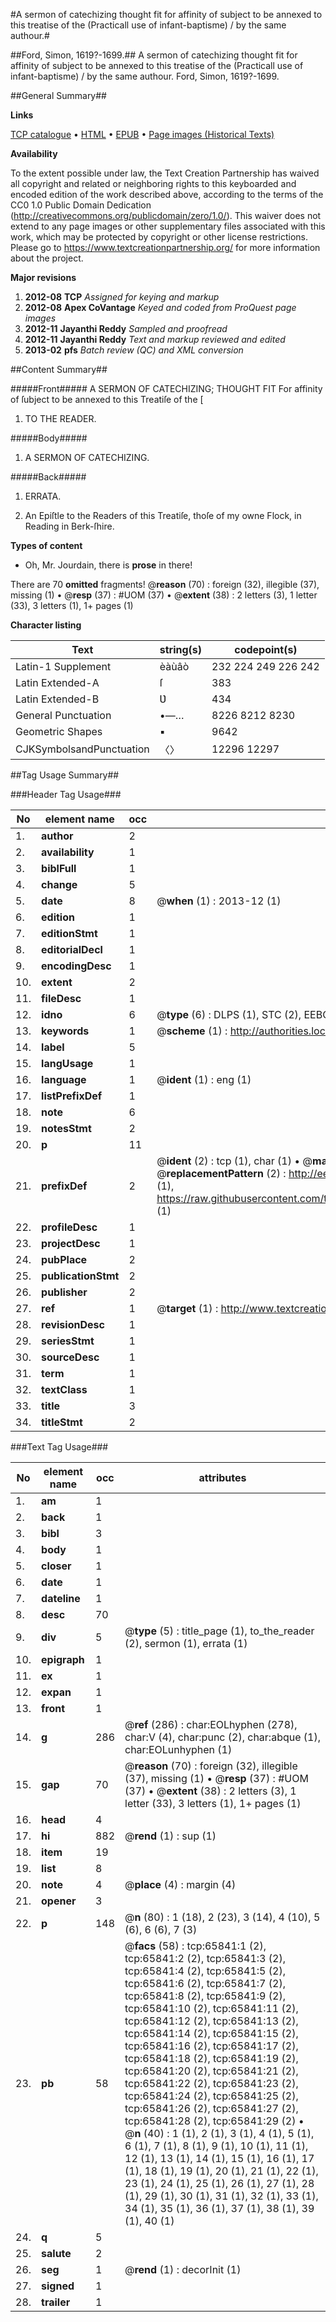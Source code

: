 #A sermon of catechizing thought fit for affinity of subject to be annexed to this treatise of the (Practicall use of infant-baptisme) / by the same authour.#

##Ford, Simon, 1619?-1699.##
A sermon of catechizing thought fit for affinity of subject to be annexed to this treatise of the (Practicall use of infant-baptisme) / by the same authour.
Ford, Simon, 1619?-1699.

##General Summary##

**Links**

[TCP catalogue](http://www.ota.ox.ac.uk/tcp/)  • 
[HTML](http://tei.it.ox.ac.uk/tcp/Texts-HTML/free/A39/A39926.html)  • 
[EPUB](http://tei.it.ox.ac.uk/tcp/Texts-EPUB/free/A39/A39926.epub) • 
[Page images (Historical Texts)](https://historicaltexts.jisc.ac.uk/eebo-12690834e)

**Availability**

To the extent possible under law, the Text Creation Partnership has waived all copyright and related or neighboring rights to this keyboarded and encoded edition of the work described above, according to the terms of the CC0 1.0 Public Domain Dedication (http://creativecommons.org/publicdomain/zero/1.0/). This waiver does not extend to any page images or other supplementary files associated with this work, which may be protected by copyright or other license restrictions. Please go to https://www.textcreationpartnership.org/ for more information about the project.

**Major revisions**

1. __2012-08__ __TCP__ *Assigned for keying and markup*
1. __2012-08__ __Apex CoVantage__ *Keyed and coded from ProQuest page images*
1. __2012-11__ __Jayanthi Reddy__ *Sampled and proofread*
1. __2012-11__ __Jayanthi Reddy__ *Text and markup reviewed and edited*
1. __2013-02__ __pfs__ *Batch review (QC) and XML conversion*

##Content Summary##

#####Front#####
A SERMON OF CATECHIZING; THOUGHT FIT For affinity of ſubject to be annexed to this Treatiſe of the [
1. TO THE READER.

#####Body#####

1. A SERMON OF CATECHIZING.

#####Back#####

1. ERRATA.

1. An Epiſtle to the Readers of this Treatiſe, thoſe of my owne Flock, in Reading in Berk-ſhire.

**Types of content**

  * Oh, Mr. Jourdain, there is **prose** in there!

There are 70 **omitted** fragments! 
 @__reason__ (70) : foreign (32), illegible (37), missing (1)  •  @__resp__ (37) : #UOM (37)  •  @__extent__ (38) : 2 letters (3), 1 letter (33), 3 letters (1), 1+ pages (1)

**Character listing**


|Text|string(s)|codepoint(s)|
|---|---|---|
|Latin-1 Supplement|èàùâò|232 224 249 226 242|
|Latin Extended-A|ſ|383|
|Latin Extended-B|Ʋ|434|
|General Punctuation|•—…|8226 8212 8230|
|Geometric Shapes|▪|9642|
|CJKSymbolsandPunctuation|〈〉|12296 12297|

##Tag Usage Summary##

###Header Tag Usage###

|No|element name|occ|attributes|
|---|---|---|---|
|1.|__author__|2||
|2.|__availability__|1||
|3.|__biblFull__|1||
|4.|__change__|5||
|5.|__date__|8| @__when__ (1) : 2013-12 (1)|
|6.|__edition__|1||
|7.|__editionStmt__|1||
|8.|__editorialDecl__|1||
|9.|__encodingDesc__|1||
|10.|__extent__|2||
|11.|__fileDesc__|1||
|12.|__idno__|6| @__type__ (6) : DLPS (1), STC (2), EEBO-CITATION (1), OCLC (1), VID (1)|
|13.|__keywords__|1| @__scheme__ (1) : http://authorities.loc.gov/ (1)|
|14.|__label__|5||
|15.|__langUsage__|1||
|16.|__language__|1| @__ident__ (1) : eng (1)|
|17.|__listPrefixDef__|1||
|18.|__note__|6||
|19.|__notesStmt__|2||
|20.|__p__|11||
|21.|__prefixDef__|2| @__ident__ (2) : tcp (1), char (1)  •  @__matchPattern__ (2) : ([0-9\-]+):([0-9IVX]+) (1), (.+) (1)  •  @__replacementPattern__ (2) : http://eebo.chadwyck.com/downloadtiff?vid=$1&page=$2 (1), https://raw.githubusercontent.com/textcreationpartnership/Texts/master/tcpchars.xml#$1 (1)|
|22.|__profileDesc__|1||
|23.|__projectDesc__|1||
|24.|__pubPlace__|2||
|25.|__publicationStmt__|2||
|26.|__publisher__|2||
|27.|__ref__|1| @__target__ (1) : http://www.textcreationpartnership.org/docs/. (1)|
|28.|__revisionDesc__|1||
|29.|__seriesStmt__|1||
|30.|__sourceDesc__|1||
|31.|__term__|1||
|32.|__textClass__|1||
|33.|__title__|3||
|34.|__titleStmt__|2||


###Text Tag Usage###

|No|element name|occ|attributes|
|---|---|---|---|
|1.|__am__|1||
|2.|__back__|1||
|3.|__bibl__|3||
|4.|__body__|1||
|5.|__closer__|1||
|6.|__date__|1||
|7.|__dateline__|1||
|8.|__desc__|70||
|9.|__div__|5| @__type__ (5) : title_page (1), to_the_reader (2), sermon (1), errata (1)|
|10.|__epigraph__|1||
|11.|__ex__|1||
|12.|__expan__|1||
|13.|__front__|1||
|14.|__g__|286| @__ref__ (286) : char:EOLhyphen (278), char:V (4), char:punc (2), char:abque (1), char:EOLunhyphen (1)|
|15.|__gap__|70| @__reason__ (70) : foreign (32), illegible (37), missing (1)  •  @__resp__ (37) : #UOM (37)  •  @__extent__ (38) : 2 letters (3), 1 letter (33), 3 letters (1), 1+ pages (1)|
|16.|__head__|4||
|17.|__hi__|882| @__rend__ (1) : sup (1)|
|18.|__item__|19||
|19.|__list__|8||
|20.|__note__|4| @__place__ (4) : margin (4)|
|21.|__opener__|3||
|22.|__p__|148| @__n__ (80) : 1 (18), 2 (23), 3 (14), 4 (10), 5 (6), 6 (6), 7 (3)|
|23.|__pb__|58| @__facs__ (58) : tcp:65841:1 (2), tcp:65841:2 (2), tcp:65841:3 (2), tcp:65841:4 (2), tcp:65841:5 (2), tcp:65841:6 (2), tcp:65841:7 (2), tcp:65841:8 (2), tcp:65841:9 (2), tcp:65841:10 (2), tcp:65841:11 (2), tcp:65841:12 (2), tcp:65841:13 (2), tcp:65841:14 (2), tcp:65841:15 (2), tcp:65841:16 (2), tcp:65841:17 (2), tcp:65841:18 (2), tcp:65841:19 (2), tcp:65841:20 (2), tcp:65841:21 (2), tcp:65841:22 (2), tcp:65841:23 (2), tcp:65841:24 (2), tcp:65841:25 (2), tcp:65841:26 (2), tcp:65841:27 (2), tcp:65841:28 (2), tcp:65841:29 (2)  •  @__n__ (40) : 1 (1), 2 (1), 3 (1), 4 (1), 5 (1), 6 (1), 7 (1), 8 (1), 9 (1), 10 (1), 11 (1), 12 (1), 13 (1), 14 (1), 15 (1), 16 (1), 17 (1), 18 (1), 19 (1), 20 (1), 21 (1), 22 (1), 23 (1), 24 (1), 25 (1), 26 (1), 27 (1), 28 (1), 29 (1), 30 (1), 31 (1), 32 (1), 33 (1), 34 (1), 35 (1), 36 (1), 37 (1), 38 (1), 39 (1), 40 (1)|
|24.|__q__|5||
|25.|__salute__|2||
|26.|__seg__|1| @__rend__ (1) : decorInit (1)|
|27.|__signed__|1||
|28.|__trailer__|1||
